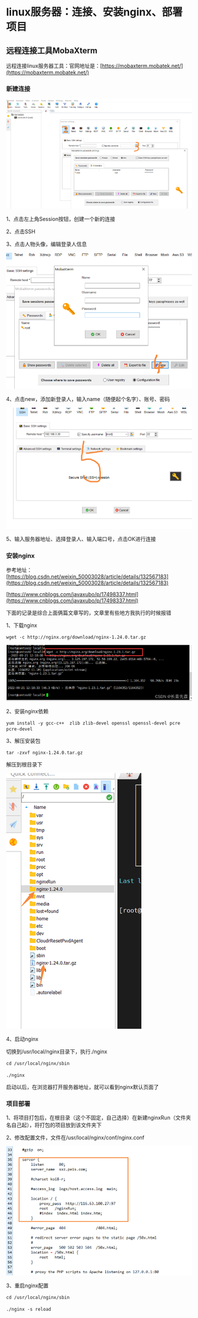 # linux服务器：连接、安装nginx、部署项目

## 远程连接工具MobaXterm

远程连接linux服务器工具：官网地址是：[https://mobaxterm.mobatek.net/](https://mobaxterm.mobatek.net/)

### 新建连接

![Image text](../public/serverNotes/01/01.png)

1、点击左上角Session按钮，创建一个新的连接

2、点击SSH

3、点击人物头像，编辑登录人信息

![Image text](../public/serverNotes/01/02.png)

4、点击new，添加新登录人，输入name（随便起个名字）、账号、密码 

![Image text](../public/serverNotes/01/03.png)

5、输入服务器地址、选择登录人、输入端口号，点击OK进行连接

### 安装nginx

参考地址：[https://blog.csdn.net/weixin_50003028/article/details/132567183](https://blog.csdn.net/weixin_50003028/article/details/132567183)

[https://www.cnblogs.com/javaxubo/p/17498337.html](https://www.cnblogs.com/javaxubo/p/17498337.html)

下面的记录是综合上面俩篇文章写的，文章里有些地方我执行的时候报错

1、下载nginx

```
wget -c http://nginx.org/download/nginx-1.24.0.tar.gz
```

![Image text](../public/serverNotes/01/04.png)

2、安装nginx依赖

```
yum install -y gcc-c++	zlib zlib-devel	openssl openssl-devel pcre pcre-devel
```

3、解压安装包

```
tar -zxvf nginx-1.24.0.tar.gz
```

解压到根目录下

![Image text](../public/serverNotes/01/05.png)

4、启动nginx

切换到/usr/local/nginx目录下，执行./nginx

```
cd /usr/local/nginx/sbin

./nginx
```

启动以后，在浏览器打开服务器地址，就可以看到nginx默认页面了

### 项目部署

1、将项目打包后，在根目录（这个不固定，自己选择）在新建nginxRun（文件夹名自己起），将打包的项目放到该文件夹下

2、修改配置文件，文件在/usr/local/nginx/conf/nginx.conf

![Image text](../public/serverNotes/01/06.png)

3、重启nginx配置

```
cd /usr/local/nginx/sbin

./nginx -s reload  
```
